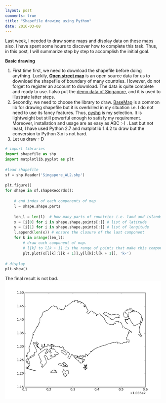```yaml
---
layout: post
comments: true
title: "Shapefile drawing using Python"
date: 2016-03-08
---
```


Last week, I needed to draw some maps and display data on these maps also. I have spent some hours to discover how to complete this task. Thus, in this post, I will summarize step by step to accomplish the initial goal.

**Basic drawing**

1. First time first, we need to download the shapefile before doing anything. Luckily, [**Open street map**](https://osm.wno-edv-service.de/boundaries/) is an open source data for us to download the shapefile of boundary of many countries. However, do not forget to register an account to download. The data is quite complete and ready to use. I also put the [demo data of Singapore](/assets/Singapore_AL2.shp), and it is used to illustrate latter steps.
2. Secondly, we need to choose the library to draw. [BaseMap](http://matplotlib.org/basemap/) is a common lib for drawing shapefile but it is overkilled in my situation i.e. I do not need to use its fancy features. Thus, [pyshp](https://pypi.python.org/pypi/pyshp) is my selection. It is lightweight but still powerful enough to satisfy my requirement. Moreover, installation and usage are as easy as ABC :-) . Last but not least, I have used Python 2.7 and matplotlib 1.4.2 to draw but the conversion to Python 3.x is not hard.
3. Let us draw :-D

```python
# import libraries
import shapefile as shp
import matplotlib.pyplot as plt

#load shapefile
sf = shp.Reader('Singapore_AL2.shp')

plt.figure()
for shape in sf.shapeRecords():
    
    # end index of each components of map
    l = shape.shape.parts
    
    len_l = len(l)  # how many parts of countries i.e. land and islands
    x = [i[0] for i in shape.shape.points[:]] # list of latitude
    y = [i[1] for i in shape.shape.points[:]] # list of longitude
    l.append(len(x)) # ensure the closure of the last component
    for k in xrange(len_l):
        # draw each component of map.
        # l[k] to l[k + 1] is the range of points that make this component
        plt.plot(x[l[k]:l[k + 1]],y[l[k]:l[k + 1]], 'k-')

# display
plt.show()
```

The final result is not bad.
<img src="/assets/2016_03_08/plain_Singapore.png">
